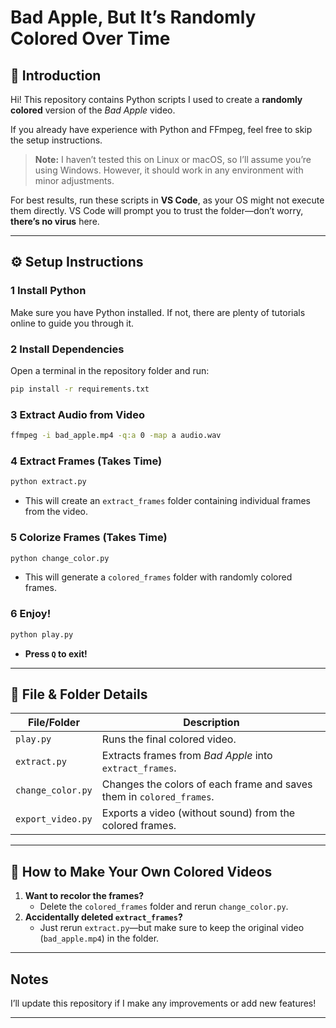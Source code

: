 # **Bad Apple, But It’s Randomly Colored Over Time**  

## 📌 Introduction  
Hi! This repository contains Python scripts I used to create a **randomly colored** version of the *Bad Apple* video.  

If you already have experience with Python and FFmpeg, feel free to skip the setup instructions.  

> **Note:** I haven’t tested this on Linux or macOS, so I’ll assume you’re using Windows. However, it should work in any environment with minor adjustments.  

For best results, run these scripts in **VS Code**, as your OS might not execute them directly. VS Code will prompt you to trust the folder—don’t worry, **there’s no virus** here.  

---

## ⚙️ **Setup Instructions**  

### **1 Install Python**  
Make sure you have Python installed. If not, there are plenty of tutorials online to guide you through it.  

### **2 Install Dependencies**  
Open a terminal in the repository folder and run:  
```bash
pip install -r requirements.txt
```

### **3 Extract Audio from Video**  
```bash
ffmpeg -i bad_apple.mp4 -q:a 0 -map a audio.wav
```

### **4 Extract Frames (Takes Time)**  
```bash
python extract.py
```
- This will create an `extract_frames` folder containing individual frames from the video.  

### **5 Colorize Frames (Takes Time)**  
```bash
python change_color.py
```
- This will generate a `colored_frames` folder with randomly colored frames.  

### **6 Enjoy!**  
```bash
python play.py
```
- **Press `Q` to exit!**  

---

## 🐂 **File & Folder Details**  
| File/Folder       | Description |
|-------------------|-------------|
| `play.py`        | Runs the final colored video. |
| `extract.py`     | Extracts frames from *Bad Apple* into `extract_frames`. |
| `change_color.py` | Changes the colors of each frame and saves them in `colored_frames`. |
| `export_video.py` | Exports a video (without sound) from the colored frames. |

---

## 🎥 **How to Make Your Own Colored Videos**  
1. **Want to recolor the frames?**  
   - Delete the `colored_frames` folder and rerun `change_color.py`.  
2. **Accidentally deleted `extract_frames`?**  
   - Just rerun `extract.py`—but make sure to keep the original video (`bad_apple.mp4`) in the folder.  

---

## **Notes**  
I’ll update this repository if I make any improvements or add new features!   

---
